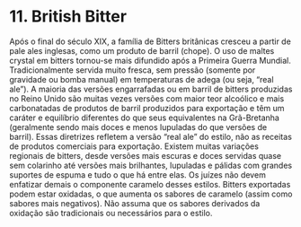    # 11. British Bitter

Após o final do século XIX, a família de Bitters britânicas cresceu a partir de pale ales inglesas, como um produto de barril (chope). O uso de maltes crystal em bitters tornou-se mais difundido após a Primeira Guerra Mundial. Tradicionalmente servida muito fresca, sem pressão (somente por gravidade ou bomba manual) em temperaturas de adega (ou seja, “real ale”). A maioria das versões engarrafadas ou em barril de bitters produzidas no Reino Unido são muitas vezes versões com maior teor alcoólico e mais carbonatadas de produtos de barril produzidos para exportação e têm um caráter e equilíbrio diferentes do que seus equivalentes na Grã-Bretanha (geralmente sendo mais doces e menos lupuladas do que versões de barril). Essas diretrizes refletem a versão “real ale” do estilo, não as receitas de produtos comerciais para exportação. Existem muitas variações regionais de bitters, desde versões mais escuras e doces servidas quase sem colarinho até versões mais brilhantes, lupuladas e pálidas com grandes suportes de espuma e tudo o que há entre elas. Os juízes não devem enfatizar demais o componente caramelo desses estilos. Bitters exportadas podem estar oxidadas, o que aumenta os sabores de caramelo (assim como sabores mais negativos). Não assuma que os sabores derivados da oxidação são tradicionais ou necessários para o estilo.